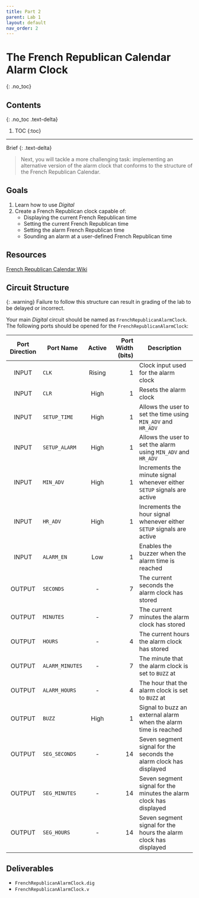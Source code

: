 ```yaml
---
title: Part 2
parent: Lab 1
layout: default
nav_order: 2
---
```


# The French Republican Calendar Alarm Clock
{: .no_toc}

## Contents
{: .no_toc .text-delta}

1. TOC
{:toc}

---

Brief
{: .text-delta}
> Next, you will tackle a more challenging task: implementing an alternative version of the alarm clock that conforms to the structure of the French Republican Calendar.

## Goals

1. Learn how to use *Digital*
2. Create a French Republican clock capable of:
    - Displaying the current French Republican time
    - Setting the current French Republican time
    - Setting the alarm French Republican time
    - Sounding an alarm at a user-defined French Republican time

## Resources
[French Republican Calendar Wiki](https://en.wikipedia.org/wiki/French_Republican_calendar)

## Circuit Structure

{: .warning}
Failure to follow this structure can result in grading of the lab to be delayed or incorrect.

Your main *Digital* circuit should be named as `FrenchRepublicanAlarmClock`.
The following ports should be opened for the `FrenchRepublicanAlarmClock`:

| Port Direction | Port Name       | Active | Port Width (bits) | Description                                                             |
|:--------------:|-----------------|:------:|------------------:|-------------------------------------------------------------------------|
|      INPUT     | `CLK`           | Rising |                 1 | Clock input used for the alarm clock                                    |
|      INPUT     | `CLR`           |  High  |                 1 | Resets the alarm clock                                                  |
|      INPUT     | `SETUP_TIME`    |  High  |                 1 | Allows the user to set the time using `MIN_ADV` and `HR_ADV`            |
|      INPUT     | `SETUP_ALARM`   |  High  |                 1 | Allows the user to set the alarm using `MIN_ADV` and `HR_ADV`           |
|      INPUT     | `MIN_ADV`       |  High  |                 1 | Increments the minute signal whenever either `SETUP` signals are active |
|      INPUT     | `HR_ADV`        |  High  |                 1 | Increments the hour signal whenever either `SETUP` signals are active   |
|      INPUT     | `ALARM_EN`      |   Low  |                 1 | Enables the buzzer when the alarm time is reached                       |
|     OUTPUT     | `SECONDS`       |    -   |                 7 | The current seconds the alarm clock has stored                          |
|     OUTPUT     | `MINUTES`       |    -   |                 7 | The current minutes the alarm clock has stored                          |
|     OUTPUT     | `HOURS`         |    -   |                 4 | The current hours the alarm clock has stored                            |
|     OUTPUT     | `ALARM_MINUTES` |    -   |                 7 | The minute that the alarm clock is set to `BUZZ` at                     |
|     OUTPUT     | `ALARM_HOURS`   |    -   |                 4 | The hour that the alarm clock is set to `BUZZ` at                       |
|     OUTPUT     | `BUZZ`          |  High  |                 1 | Signal to buzz an external alarm when the alarm time is reached         |
|     OUTPUT     | `SEG_SECONDS`   |    -   |                14 | Seven segment signal for the seconds the alarm clock has displayed      |
|     OUTPUT     | `SEG_MINUTES`   |    -   |                14 | Seven segment signal for the minutes the alarm clock has displayed      |
|     OUTPUT     | `SEG_HOURS`     |    -   |                14 | Seven segment signal for the hours the alarm clock has displayed        |

## Deliverables
- `FrenchRepublicanAlarmClock.dig`
- `FrenchRepublicanAlarmClock.v`
